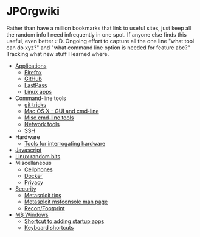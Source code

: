 # JPOrgwiki

Rather than have a million bookmarks that link to useful sites, just keep all the random info I need infrequently in one spot. If anyone else finds this useful, even better :-D. Ongoing effort to capture all the one line "what tool can do xyz?" and "what command line option is needed for feature abc?" Tracking what new stuff I learned where.

* [Applications](https://github.com/jpinkham/wiki/tree/a33ae765daec86959a1754eaa06965887e4ba711/Applications/README.md)
  * [Firefox](applications/firefox.md)
  * [GitHub](github.md)
  * [LastPass](applications/lastpass.md)
  * [Linux apps](applications/linux_apps.md)
* Command-line tools
  * [git tricks](git.md)
  * [Mac OS X - GUI and cmd-line](osx.md)
  * [Misc cmd-line tools](tools_command_line.md)
  * [Network tools](networking_tools.md)
  * [SSH](ssh.md)
* Hardware
  * [Tools for interrogating hardware](hardware/tools_for_hardware_interrogation.md)
* [Javascript](javascript.md)
* [Linux random bits](linux.md)
* Miscellaneous
  * [Cellphones](cellphones.md)
  * [Docker](docker.md)
  * [Privacy](privacy.md)
* [Security](https://github.com/jpinkham/wiki/tree/a33ae765daec86959a1754eaa06965887e4ba711/Sec/README.md)
  * [Metasploit tips](sec/metasploit.md)
  * [Metasploit msfconsole man page](https://github.com/jpinkham/wiki/tree/a33ae765daec86959a1754eaa06965887e4ba711/Sec/metasploit_msfconsole_commands.md)
  * [Recon/Footprint](sec/recon.md)
* [M$ Windows](https://github.com/jpinkham/wiki/tree/a33ae765daec86959a1754eaa06965887e4ba711/windows/README.md)
  * [Shortcut to adding startup apps](https://github.com/jpinkham/wiki/tree/a33ae765daec86959a1754eaa06965887e4ba711/windows/add_startup_apps.md) 
  * [Keyboard shortcuts](windows/keyboard_shortcuts.md) 

